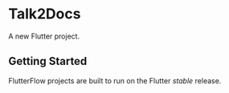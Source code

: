 # Talk2Docs

A new Flutter project.

## Getting Started

FlutterFlow projects are built to run on the Flutter _stable_ release.
